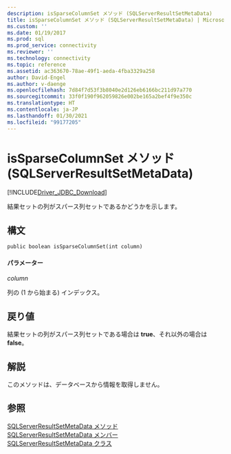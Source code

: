 ```yaml
---
description: isSparseColumnSet メソッド (SQLServerResultSetMetaData)
title: isSparseColumnSet メソッド (SQLServerResultSetMetaData) | Microsoft Docs
ms.custom: ''
ms.date: 01/19/2017
ms.prod: sql
ms.prod_service: connectivity
ms.reviewer: ''
ms.technology: connectivity
ms.topic: reference
ms.assetid: ac363670-78ae-49f1-aeda-4fba3329a258
author: David-Engel
ms.author: v-daenge
ms.openlocfilehash: 7d84f7d53f3b8040e2d126eb6166bc211d97a770
ms.sourcegitcommit: 33f0f190f962059826e002be165a2bef4f9e350c
ms.translationtype: HT
ms.contentlocale: ja-JP
ms.lasthandoff: 01/30/2021
ms.locfileid: "99177205"
---
```

# <a name="issparsecolumnset-method-sqlserverresultsetmetadata"></a>isSparseColumnSet メソッド (SQLServerResultSetMetaData)
[!INCLUDE[Driver_JDBC_Download](../../../includes/driver_jdbc_download.md)]

  結果セットの列がスパース列セットであるかどうかを示します。  
  
## <a name="syntax"></a>構文  
  
```scr  
public boolean isSparseColumnSet(int column)  
```  
  
#### <a name="parameters"></a>パラメーター  
 *column*  
  
 列の (1 から始まる) インデックス。  
  
## <a name="return-value"></a>戻り値  
 結果セットの列がスパース列セットである場合は **true**、それ以外の場合は **false**。  
  
## <a name="remarks"></a>解説  
 このメソッドは、データベースから情報を取得しません。  
  
## <a name="see-also"></a>参照  
 [SQLServerResultSetMetaData メソッド](../../../connect/jdbc/reference/sqlserverresultsetmetadata-methods.md)   
 [SQLServerResultSetMetaData メンバー](../../../connect/jdbc/reference/sqlserverresultsetmetadata-members.md)   
 [SQLServerResultSetMetaData クラス](../../../connect/jdbc/reference/sqlserverresultsetmetadata-class.md)  
  
  
